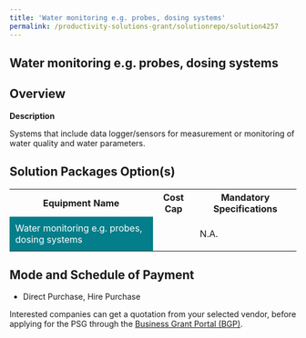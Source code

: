 ```yaml
---
title: 'Water monitoring e.g. probes, dosing systems'
permalink: /productivity-solutions-grant/solutionrepo/solution4257
---
```


## Water monitoring e.g. probes, dosing systems

## Overview

**Description**

Systems that include data logger/sensors for measurement or monitoring  of water quality and water parameters.

## Solution Packages Option(s)

<table>
<tr>
<th><b>Equipment Name</b></th>
<th><b>Cost Cap</b></th>
<th><b>Mandatory Specifications</b></th>
</tr>
<tr>
<td style='padding: 10px; background-color: #037E8A; color: #FFFFFF;'>Water monitoring e.g. probes, dosing systems</td>
<td style='padding: 10px;'></td>
<td style='padding: 10px;'>N.A.</td>
</tr>
</table>

## Mode and Schedule of Payment

 - Direct Purchase, Hire Purchase

Interested companies can get a quotation from your selected vendor, before applying for the PSG through the <a href='https://www.businessgrants.gov.sg/' target='_blank' rel='noopener'>Business Grant Portal (BGP)</a>.

<script src="/jquery/resize-tables.js"></script>
